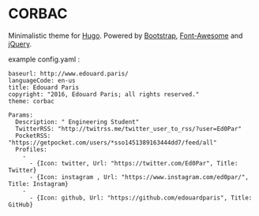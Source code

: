 # CORBAC

Minimalistic theme for [Hugo](http://gohugo.io/).
Powered by [Bootstrap](http://getbootstrap.com/), [Font-Awesome](https://fortawesome.github.io/Font-Awesome/) and [jQuery](https://jquery.com/).

example config.yaml :

```
baseurl: http://www.edouard.paris/
languageCode: en-us
title: Edouard Paris
copyright: "2016, Edouard Paris; all rights reserved."
theme: corbac

Params:
  Description: " Engineering Student"
  TwitterRSS: "http://twitrss.me/twitter_user_to_rss/?user=Ed0Par"
  PocketRSS: "https://getpocket.com/users/*sso1451389163444dd7/feed/all"
  Profiles: 
    - 
      - {Icon: twitter, Url: "https://twitter.com/Ed0Par", Title: Twitter}
      - {Icon: instagram , Url: "https://www.instagram.com/ed0par/", Title: Instagram}
    -
      - {Icon: github, Url: "https://github.com/edouardparis", Title: GitHub}
```
